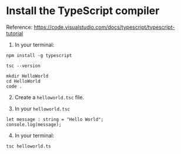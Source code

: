 # Install the TypeScript compiler
Reference: https://code.visualstudio.com/docs/typescript/typescript-tutorial

1. In your terminal:
```
npm install -g typescript
```

```
tsc --version
```

```
mkdir HelloWorld
cd HelloWorld
code .
```

2. Create a `helloworld.tsc` file.

3. In your `helloworld.tsc`
```
let message : string = "Hello World";
console.log(message);
```

4. In your terminal:

```
tsc helloworld.ts
```